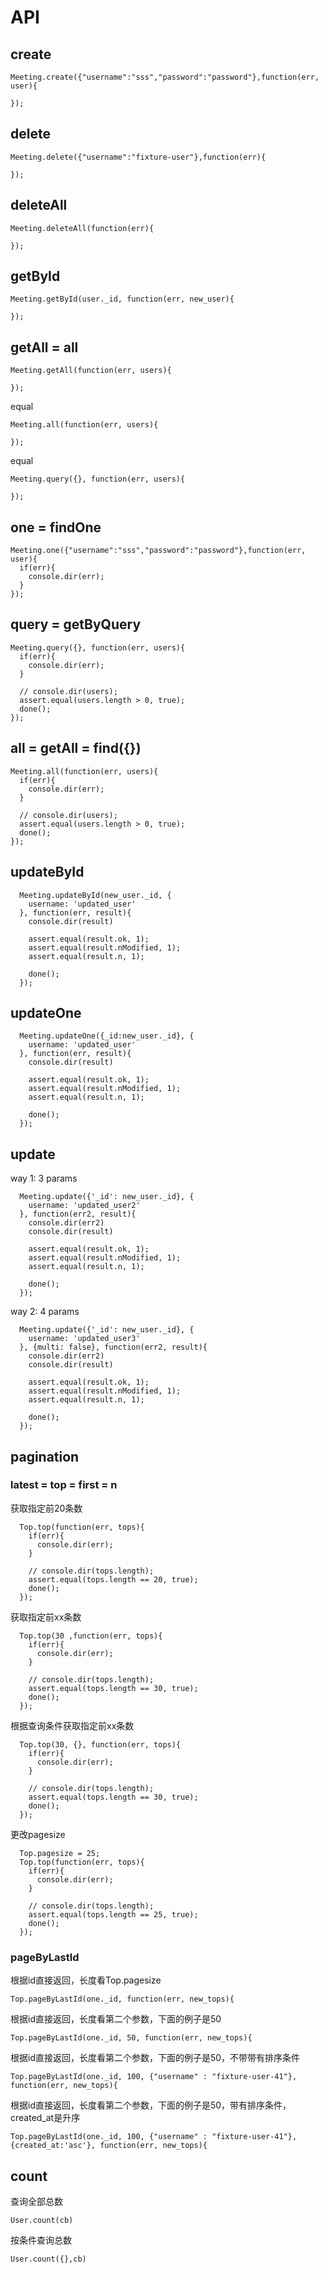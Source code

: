 # API

## create

    Meeting.create({"username":"sss","password":"password"},function(err, user){
      
    });

## delete

    Meeting.delete({"username":"fixture-user"},function(err){

    });


## deleteAll

    Meeting.deleteAll(function(err){

    });

## getById

    Meeting.getById(user._id, function(err, new_user){

    });
    
## getAll = all

    Meeting.getAll(function(err, users){
      
    });
    
    
equal
    
    Meeting.all(function(err, users){
      
    });
    
equal

    Meeting.query({}, function(err, users){
      
    });

## one = findOne

    Meeting.one({"username":"sss","password":"password"},function(err, user){
      if(err){
        console.dir(err);
      }
    });
## query = getByQuery

    Meeting.query({}, function(err, users){
      if(err){
        console.dir(err);
      }
      
      // console.dir(users);
      assert.equal(users.length > 0, true);
      done();
    });
## all = getAll = find({})

    Meeting.all(function(err, users){
      if(err){
        console.dir(err);
      }
      
      // console.dir(users);
      assert.equal(users.length > 0, true);
      done();
    });

## updateById

      Meeting.updateById(new_user._id, {
        username: 'updated_user'
      }, function(err, result){
        console.dir(result)

        assert.equal(result.ok, 1);
        assert.equal(result.nModified, 1);
        assert.equal(result.n, 1);
      
        done();
      });

## updateOne

      Meeting.updateOne({_id:new_user._id}, {
        username: 'updated_user'
      }, function(err, result){
        console.dir(result)

        assert.equal(result.ok, 1);
        assert.equal(result.nModified, 1);
        assert.equal(result.n, 1);
      
        done();
      });


## update

way 1: 3 params

      Meeting.update({'_id': new_user._id}, {
        username: 'updated_user2'
      }, function(err2, result){
        console.dir(err2)
        console.dir(result)

        assert.equal(result.ok, 1);
        assert.equal(result.nModified, 1);
        assert.equal(result.n, 1);
        
        done();
      });
      
way 2: 4 params

      Meeting.update({'_id': new_user._id}, {
        username: 'updated_user3'
      }, {multi: false}, function(err2, result){
        console.dir(err2)
        console.dir(result)

        assert.equal(result.ok, 1);
        assert.equal(result.nModified, 1);
        assert.equal(result.n, 1);
        
        done();
      });
      
## pagination

### latest = top = first = n

获取指定前20条数

      Top.top(function(err, tops){
        if(err){
          console.dir(err);
        }
        
        // console.dir(tops.length);
        assert.equal(tops.length == 20, true);
        done();
      });
      
获取指定前xx条数
  
      Top.top(30 ,function(err, tops){
        if(err){
          console.dir(err);
        }
        
        // console.dir(tops.length);
        assert.equal(tops.length == 30, true);
        done();
      });
      
根据查询条件获取指定前xx条数
  
      Top.top(30, {}, function(err, tops){
        if(err){
          console.dir(err);
        }
        
        // console.dir(tops.length);
        assert.equal(tops.length == 30, true);
        done();
      });
      
更改pagesize

      Top.pagesize = 25;
      Top.top(function(err, tops){
        if(err){
          console.dir(err);
        }
        
        // console.dir(tops.length);
        assert.equal(tops.length == 25, true);
        done();
      });
      
### pageByLastId

根据id直接返回，长度看Top.pagesize 

    Top.pageByLastId(one._id, function(err, new_tops){
      
根据id直接返回，长度看第二个参数，下面的例子是50

    Top.pageByLastId(one._id, 50, function(err, new_tops){

根据id直接返回，长度看第二个参数，下面的例子是50，不带带有排序条件

    Top.pageByLastId(one._id, 100, {"username" : "fixture-user-41"}, function(err, new_tops){
      
根据id直接返回，长度看第二个参数，下面的例子是50，带有排序条件，created_at是升序

    Top.pageByLastId(one._id, 100, {"username" : "fixture-user-41"}, {created_at:'asc'}, function(err, new_tops){

## count

查询全部总数

    User.count(cb)

按条件查询总数

    User.count({},cb)
